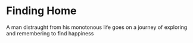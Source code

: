 # Finding Home 

A man distraught from his monotonous life goes on a journey of exploring and remembering to find happiness
